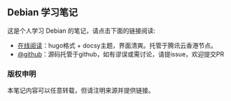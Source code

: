 ## Debian 学习笔记

这是个人学习 Debian 的笔记，请点击下面的链接阅读:

- [在线阅读](https://skyao.net/learning-debian/)：hugo格式 + docsy主题，界面清爽。托管于腾讯云香港节点。
- [@github](https://github.com/skyao/learning-debian/)：源码托管于github，如有谬误或需讨论，请提issue，欢迎提交PR

### 版权申明

本笔记内容可以任意转载，但请注明来源并提供链接。

